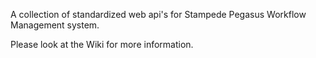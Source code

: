 A collection of standardized web api's for Stampede Pegasus Workflow Management system.

Please look at the Wiki for more information.